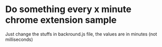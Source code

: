 # Do something every x minute chrome extension sample

Just change the stuffs in backround.js file, the values are in minutes (not milliseconds)